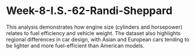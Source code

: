 # Week-8-I.S.-62-Randi-Sheppard
This analysis demonstrates how engine size (cylinders and horsepower) relates to fuel efficiency and vehicle weight. 
The dataset also highlights regional differences in car design, 
with Asian and European cars tending to be lighter and more fuel-efficient than American models.
